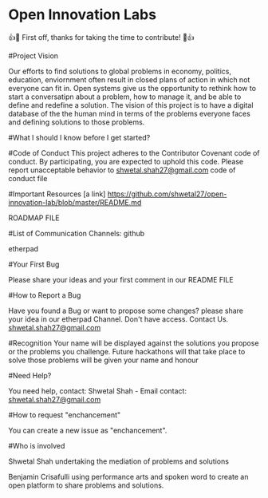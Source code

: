 # Open Innovation Labs
:+1::tada: First off, thanks for taking the time to contribute! :tada::+1:

#Project Vision

Our efforts to find solutions to global problems in economy, politics, education, enviornment often result in closed plans of action in which  not everyone can fit in. Open systems give us the opportunity to rethink how to start a conversatipn about a problem, how to manage it, and be able to define and redefine a solution.
The vision of this project is to have a digital database of the the human mind in terms of the problems everyone faces and defining solutions to those problems.

#What I should I know before I get started?

#Code of Conduct
This project adheres to the Contributor Covenant code of conduct. By participating, you are expected to uphold this code. Please report unacceptable behavior to shwetal.shah27@gmail.com
code of conduct file

#Important Resources
[a link] https://github.com/shwetal27/open-innovation-lab/blob/master/README.md

ROADMAP FILE

#List of Communication Channels:
github

etherpad

#Your First Bug

Please share your ideas and your first comment in our README FILE

#How to Report a Bug

Have you found a Bug or want to propose some changes? please share your idea in our etherpad Channel. Don't have access. Contact Us. shwetal.shah27@gmail.com

#Recognition
Your name will be displayed against the solutions you propose or the problems you challenge. Future hackathons will that take place to solve those problems will be given your name and honour

#Need Help?

You need help, contact: Shwetal Shah - Email contact: shwetal.shah27@gmail.com

#How to request "enchancement"

You can create a new issue as "enchancement".

#Who is involved

Shwetal Shah undertaking the mediation of problems and solutions

Benjamin Crisafulli using performance arts and spoken word to create an open platform to share problems and solutions.

